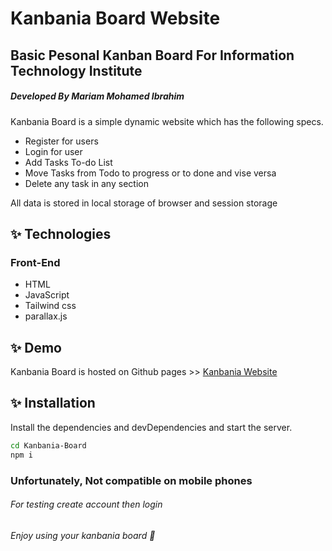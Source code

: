 # Kanbania Board Website
## Basic Pesonal Kanban Board For Information Technology Institute
##### _Developed By Mariam Mohamed Ibrahim_

Kanbania Board is a simple dynamic website which has the following specs.

- Register for users
- Login for user
- Add Tasks To-do List
- Move Tasks from Todo to progress or to done and vise versa
- Delete any task in any section

All data is stored in local storage of browser and session storage 

## ✨ Technologies
### Front-End

- HTML 
- JavaScript
- Tailwind css
- parallax.js


## ✨ Demo

Kanbania Board is hosted on Github pages >> 
[Kanbania Website](https://mariamm20.github.io/Kanbania-Board/dist/index.html)


## ✨ Installation

Install the dependencies and devDependencies and start the server.

```sh
cd Kanbania-Board
npm i
```
### Unfortunately, Not compatible on mobile phones
###### For testing create account then login
###### Enjoy using your kanbania board 🚀

